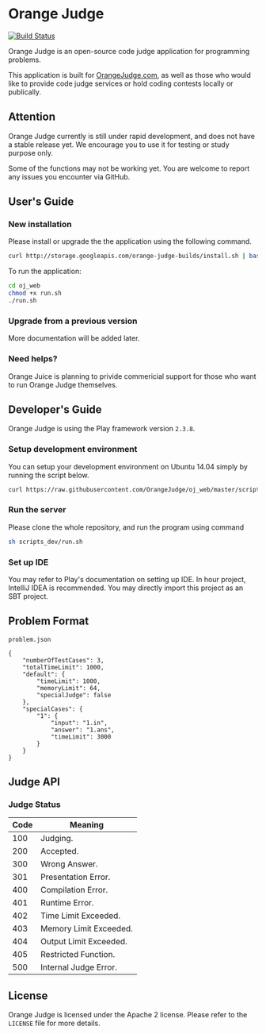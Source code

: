 Orange Judge
============

[![Build Status](https://travis-ci.org/OrangeJudge/oj_web.svg?branch=master)](https://travis-ci.org/OrangeJudge/oj_web)

Orange Judge is an open-source code judge application for programming problems.

This application is built for [OrangeJudge.com](https://orangejudge.com), as well as those who would like to
provide code judge services or hold coding contests locally or publically.

## Attention

Orange Judge currently is still under rapid development, and does not have a stable release yet.
We encourage you to use it for testing or study purpose only.

Some of the functions may not be working yet. You are welcome to report any issues you encounter via GitHub.

## User's Guide

### New installation

Please install or upgrade the the application using the following command.

```bash
curl http://storage.googleapis.com/orange-judge-builds/install.sh | bash
```

To run the application:

```bash
cd oj_web
chmod +x run.sh
./run.sh
```

### Upgrade from a previous version

More documentation will be added later.

### Need helps?

Orange Juice is planning to privide commericial support for those who want to run Orange Judge
themselves.

## Developer's Guide

Orange Judge is using the Play framework version `2.3.8`.

### Setup development environment

You can setup your development environment on Ubuntu 14.04 simply by running the script below.

```bash
curl https://raw.githubusercontent.com/OrangeJudge/oj_web/master/scripts_dev/setup.sh | bash
```

### Run the server

Please clone the whole repository, and run the program using command

```bash
sh scripts_dev/run.sh
```

### Set up IDE

You may refer to Play's documentation on setting up IDE. In hour project, IntelliJ IDEA is recommended.
You may directly import this project as an SBT project.

## Problem Format

`problem.json`

```
{
	"numberOfTestCases": 3,
	"totalTimeLimit": 1000,
	"default": {
		"timeLimit": 1000,
		"memoryLimit": 64,
		"specialJudge": false
	},
	"specialCases": {
		"1": {
			"input": "1.in",
			"answer": "1.ans",
			"timeLimit": 3000
		}
	}
}
```

## Judge API

### Judge Status

|  Code |     Meaning     |
|-------|-----------------|
|  100  | Judging.        |
|  200  | Accepted.       |
|  300  | Wrong Answer.   |
|  301  | Presentation Error. 
|  400  | Compilation Error. |
|  401  | Runtime Error.  |
|  402  | Time Limit Exceeded. |
|  403  | Memory Limit Exceeded. |
|  404  | Output Limit Exceeded. |
|  405  | Restricted Function.   |
|  500  | Internal Judge Error. |

## License

Orange Judge is licensed under the Apache 2 license. Please refer to the `LICENSE` file
for more details.

